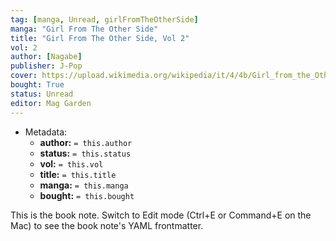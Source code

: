```yaml
---
tag: [manga, Unread, girlFromTheOtherSide]
manga: "Girl From The Other Side"
title: "Girl From The Other Side, Vol 2"
vol: 2
author: [Nagabe]
publisher: J-Pop
cover: https://upload.wikimedia.org/wikipedia/it/4/4b/Girl_from_the_Other_Side.jpg
bought: True
status: Unread
editor: Mag Garden
---
```


- Metadata:
    - **author:** `= this.author`
    - **status:** `= this.status`
    - **vol:** `= this.vol`
    - **title:** `= this.title`
    - **manga:** `= this.manga`
    - **bought:** `= this.bought`

This is the book note. Switch to Edit mode (Ctrl+E or Command+E on the Mac) to see the book note's YAML frontmatter.